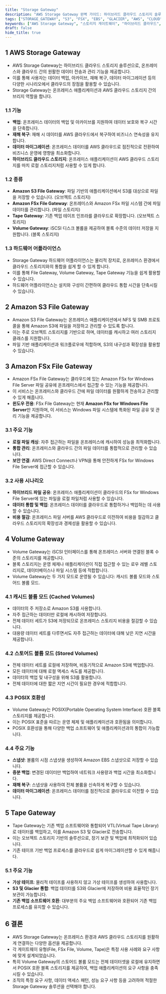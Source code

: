```yaml
---
title: "Storage Gateway"
description: "AWS Storage Gateway 완벽 가이드: 하이브리드 클라우드 스토리지 솔루션: AWS Storage Gateway의 모든 것을 알아봅니다. File Gateway, FSx File Gateway, Volume Gateway, Tape Gateway 등 각 게이트웨이 유형별 특징과 활용 사례를 상세히 설명하며, 하이브리드 클라우드 환경에서의 효과적인 스토리지 관리 방법을 다룹니다."
tags: ["STORAGE_GATEWAY", "S3", "FSX", "EBS", "GLACIER", "AWS", "CLOUD", "STORAGE"]
keywords: ["AWS Storage Gateway", "스토리지 게이트웨이", "하이브리드 클라우드", "S3 File Gateway", "FSx File Gateway", "Volume Gateway", "Tape Gateway", "VTL", "캐시드 볼륨", "스토어드 볼륨", "iSCSI", "온프레미스 스토리지", "클라우드 스토리지", "데이터 백업", "재해 복구", "데이터 마이그레이션", "하이브리드 스토리지"]
draft: false
hide_title: true
---
```


## 1 AWS Storage Gateway

- AWS Storage Gateway는 하이브리드 클라우드 스토리지 솔루션으로, 온프레미스와 클라우드 간의 원활한 데이터 전송과 관리 기능을 제공합니다.
- 이를 통해 사용자는 데이터 백업, 아카이브, 재해 복구, 데이터 마이그레이션 등의 다양한 시나리오에서 클라우드의 장점을 활용할 수 있습니다.
- Storage Gateway는 온프레미스 애플리케이션과 AWS 클라우드 스토리지 간의 브리지 역할을 합니다.

### 1.1 기능

- **백업**: 온프레미스 데이터의 백업 및 아카이브를 지원하여 데이터 보호와 복구 시간을 단축합니다.
- **재해 복구**: 재해 시 데이터를 AWS 클라우드에서 복구하여 비즈니스 연속성을 유지합니다.
- **데이터 마이그레이션**: 온프레미스 데이터를 AWS 클라우드로 점진적으로 전환하여 비즈니스 운영에 영향을 최소화합니다.
- **하이브리드 클라우드 스토리지**: 온프레미스 애플리케이션이 AWS 클라우드 스토리지를 마치 로컬 스토리지처럼 사용할 수 있게 합니다.

### 1.2 종류

- **Amazon S3 File Gateway**: 파일 기반의 애플리케이션에서 S3를 대상으로 파일을 저장할 수 있습니다. (오브젝트 스토리지)
- **Amazon FSx File Gateway**: 온프레미스와 Amazon FSx 파일 시스템 간에 파일 데이터를 관리합니다. (파일 스토리지)
- **Tape Gateway**: 기존 백업 테이프 인프라를 클라우드로 확장합니다. (오브젝트 스토리지)
- **Volume Gateway**: iSCSI 디스크 볼륨을 제공하여 블록 수준의 데이터 저장을 지원합니다. (블록 스토리지)

### 1.3 하드웨어 어플라이언스

- Storage Gateway 하드웨어 어플라이언스는 물리적 장치로, 온프레미스 환경에서 클라우드 스토리지와의 통합을 쉽게 할 수 있게 합니다.
- 이를 통해 File Gateway, Volume Gateway, Tape Gateway 기능을 쉽게 활용할 수 있습니다.
- 하드웨어 어플라이언스는 설치와 구성이 간편하여 클라우드 통합 시간을 단축시킬 수 있습니다.

## 2 Amazon S3 File Gateway

- Amazon S3 File Gateway는 온프레미스 애플리케이션에서 NFS 및 SMB 프로토콜을 통해 Amazon S3에 파일을 저장하고 관리할 수 있도록 합니다.
- 이는 주로 오브젝트 스토리지를 기반으로 하며, 데이터를 캐시하고 여러 스토리지 클래스를 지원합니다.
- 파일 기반 애플리케이션과 워크플로우에 적합하며, S3의 내구성과 확장성을 활용할 수 있습니다.

## 3 Amazon FSx File Gateway

- Amazon FSx File Gateway는 클라우드에 있는 Amazon FSx for Windows File Server 파일 공유에 온프레미스에서 접근할 수 있는 기능을 제공합니다.
- 이 서비스는 온프레미스와 클라우드 간에 파일 데이터를 원활하게 전송하고 관리할 수 있게 해줍니다.
- **윈도우 전용**: FSx File Gateway는 현재 **Amazon FSx for Windows File Server**만 지원하며, 이 서비스는 Windows 파일 시스템에 특화된 파일 공유 및 관리 기능을 제공합니다.

### 3.1 주요 기능

- **로컬 파일 캐싱**: 자주 접근하는 파일을 온프레미스에 캐시하여 성능을 최적화합니다.
- **통합 관리**: 온프레미스와 클라우드 간의 파일 데이터를 통합적으로 관리할 수 있습니다.
- **보안 연결**: AWS Direct Connect나 VPN을 통해 안전하게 FSx for Windows File Server에 접근할 수 있습니다.

### 3.2 사용 시나리오

- **하이브리드 파일 공유**: 온프레미스 애플리케이션이 클라우드의 FSx for Windows File Server에 있는 파일을 로컬 파일처럼 사용할 수 있습니다.
- **데이터 통합 및 백업**: 온프레미스 데이터를 클라우드로 통합하거나 백업하는 데 사용할 수 있습니다.
- **비용 절감**: 온프레미스 파일 서버를 AWS 클라우드로 이전하여 비용을 절감하고 클라우드 스토리지의 확장성과 경제성을 활용할 수 있습니다.

## 4 Volume Gateway

- Volume Gateway는 iSCSI 인터페이스를 통해 온프레미스 서버와 연결된 블록 수준의 스토리지를 제공합니다.
- 블록 스토리지는 운영 체제나 애플리케이션이 직접 접근할 수 있는 로우 레벨 스토리지로, 데이터베이스나 파일 시스템 등에 적합합니다.
- Volume Gateway는 두 가지 모드로 운영될 수 있습니다: 캐시드 볼륨 모드와 스토어드 볼륨 모드.

### 4.1 캐시드 볼륨 모드 (Cached Volumes)

- 데이터의 주 저장소로 Amazon S3를 사용합니다.
- 자주 접근하는 데이터만 로컬에 캐시하여 저장합니다.
- 전체 데이터 세트가 S3에 저장되므로 온프레미스 스토리지 비용을 절감할 수 있습니다.
- 대용량 데이터 세트를 다루면서도 자주 접근하는 데이터에 대해 낮은 지연 시간을 제공합니다.

### 4.2 스토어드 볼륨 모드 (Stored Volumes)

- 전체 데이터 세트를 로컬에 저장하며, 비동기적으로 Amazon S3에 백업합니다.
- 모든 데이터에 대해 로컬 액세스 속도를 제공합니다.
- 데이터의 백업 및 내구성을 위해 S3를 활용합니다.
- 전체 데이터에 대한 짧은 지연 시간이 필요한 경우에 적합합니다.



### 4.3 POSIX 호환성

- Volume Gateway는 POSIX(Portable Operating System Interface) 호환 블록 스토리지를 제공합니다.
- 이는 POSIX 표준을 따르는 운영 체제 및 애플리케이션과 호환됨을 의미합니다.
- POSIX 호환성을 통해 다양한 백업 소프트웨어 및 애플리케이션과의 통합이 가능합니다.



### 4.4 주요 기능

- **스냅샷**: 볼륨의 시점 스냅샷을 생성하여 Amazon EBS 스냅샷으로 저장할 수 있습니다.
- **증분 백업**: 변경된 데이터만 백업하여 네트워크 사용량과 백업 시간을 최소화합니다.
- **재해 복구**: 스냅샷을 사용하여 전체 볼륨을 신속하게 복구할 수 있습니다.
- **데이터 마이그레이션**: 온프레미스 데이터를 점진적으로 클라우드로 이전할 수 있습니다.



## 5 Tape Gateway

- Tape Gateway는 기존 백업 소프트웨어와 통합되어 VTL(Virtual Tape Library)로 데이터를 백업하고, 이를 Amazon S3 및 Glacier로 전송합니다.
- 이는 오브젝트 스토리지 기반의 솔루션으로, 장기 보관 및 백업에 최적화되어 있습니다.
- 기존 테이프 기반 백업 프로세스를 클라우드로 쉽게 마이그레이션할 수 있게 해줍니다.



### 5.1 주요 기능

- **가상 테이프**: 물리적 테이프를 사용하지 않고 가상 테이프를 생성하여 사용합니다.
- **S3 및 Glacier 통합**: 백업 데이터를 S3와 Glacier에 저장하여 비용 효율적인 장기 보관이 가능합니다.
- **기존 백업 소프트웨어 호환**: 대부분의 주요 백업 소프트웨어와 호환되어 기존 백업 프로세스를 유지할 수 있습니다.



## 6 결론

- AWS Storage Gateway는 온프레미스 환경과 AWS 클라우드 스토리지를 원활하게 연결하는 다양한 옵션을 제공합니다.
- 각 게이트웨이 유형(File, FSx File, Volume, Tape)은 특정 사용 사례와 요구 사항에 맞게 설계되었습니다.
- 특히 Volume Gateway의 스토어드 볼륨 모드는 전체 데이터셋을 로컬에 유지하면서 POSIX 호환 블록 스토리지를 제공하여, 백업 애플리케이션의 요구 사항을 충족시킬 수 있습니다.
- 조직의 특정 요구 사항, 데이터 액세스 패턴, 성능 요구 사항 등을 고려하여 적절한 Storage Gateway 솔루션을 선택해야 합니다.